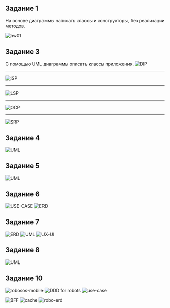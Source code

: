 ## Задание 1
На основе диаграммы написать классы и конструкторы, без реализации методов.

![hw01](hw01/hw01.png)

## Задание 3
С помощью UML диаграммы описать классы приложения.
![DIP](hw03/DIP/DIP.png)
___
![ISP](hw03/ISP/ISP.png)
___
![LSP](hw03/LSP/LSP.png)
___
![OCP](hw03/OCP/OCP.png)
___
![SRP](hw03/SRP/SRP.png)
## Задание 4
![UML](hw04/UML.png)

## Задание 5
![UML](hw05/UML.png)

## Задание 6
![USE-CASE](hw06/USE-CASE.png)
![ERD](hw06/ERD.png)

## Задание 7
![ERD](hw07/ERD.jpg)
![UML](hw07/UML.png)
![UX-UI](hw07/UX-UI.png)

## Задание 8
![UML](hw08/UML.png)

## Задание 10
![robosos-mobile](hw10/a/robosos-mobile.PNG)
![DDD for robots](hw10/b/DDD-for-robots.PNG)
![use-case](hw10/c/use-case.PNG)

[//]: # (![swagger]&#40;hw10/d/swagger.PNG&#41;)
[//]: # (![swagger2]&#40;hw10/d/swagger2.PNG&#41;)

![BFF](hw10/e/BFF.PNG)
![cache](hw10/f/cache.PNG)
![robo-erd](hw10/g/robo-erd.PNG)